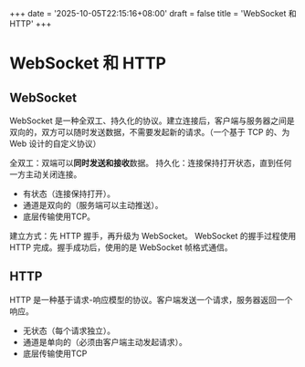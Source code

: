 +++
date = '2025-10-05T22:15:16+08:00'
draft = false
title = 'WebSocket 和 HTTP'
+++

# WebSocket 和 HTTP

## WebSocket
WebSocket 是一种全双工、持久化的协议。建立连接后，客户端与服务器之间是双向的，双方可以随时发送数据，不需要发起新的请求。（一个基于 TCP 的、为 Web 设计的自定义协议）

全双工：双端可以**同时发送和接收**数据。
持久化：连接保持打开状态，直到任何一方主动关闭连接。

- 有状态（连接保持打开）。
- 通道是双向的（服务端可以主动推送）。
- 底层传输使用TCP。

建立方式：先 HTTP 握手，再升级为 WebSocket。
WebSocket 的握手过程使用 HTTP 完成。握手成功后，使用的是 WebSocket 帧格式通信。



## HTTP
HTTP 是一种基于请求-响应模型的协议。客户端发送一个请求，服务器返回一个响应。

- 无状态（每个请求独立）。
- 通道是单向的（必须由客户端主动发起请求）。
- 底层传输使用TCP

